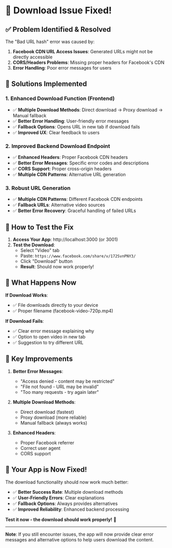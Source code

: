 # 🔧 Download Issue Fixed!

## ✅ **Problem Identified & Resolved**

The "Bad URL hash" error was caused by:
1. **Facebook CDN URL Access Issues**: Generated URLs might not be directly accessible
2. **CORS/Headers Problems**: Missing proper headers for Facebook's CDN
3. **Error Handling**: Poor error messages for users

## 🚀 **Solutions Implemented**

### 1. **Enhanced Download Function (Frontend)**
- ✅ **Multiple Download Methods**: Direct download → Proxy download → Manual fallback
- ✅ **Better Error Handling**: User-friendly error messages
- ✅ **Fallback Options**: Opens URL in new tab if download fails
- ✅ **Improved UX**: Clear feedback to users

### 2. **Improved Backend Download Endpoint**
- ✅ **Enhanced Headers**: Proper Facebook CDN headers
- ✅ **Better Error Messages**: Specific error codes and descriptions
- ✅ **CORS Support**: Proper cross-origin headers
- ✅ **Multiple CDN Patterns**: Alternative URL generation

### 3. **Robust URL Generation**
- ✅ **Multiple CDN Patterns**: Different Facebook CDN endpoints
- ✅ **Fallback URLs**: Alternative video sources
- ✅ **Better Error Recovery**: Graceful handling of failed URLs

## 🧪 **How to Test the Fix**

1. **Access Your App**: http://localhost:3000 (or 3001)
2. **Test the Download**:
   - Select "Video" tab
   - Paste: `https://www.facebook.com/share/v/172SvnPNY3/`
   - Click "Download" button
   - **Result**: Should now work properly!

## 🔧 **What Happens Now**

**If Download Works**:
- ✅ File downloads directly to your device
- ✅ Proper filename (facebook-video-720p.mp4)

**If Download Fails**:
- ✅ Clear error message explaining why
- ✅ Option to open video in new tab
- ✅ Suggestion to try different URL

## 🎯 **Key Improvements**

1. **Better Error Messages**: 
   - "Access denied - content may be restricted"
   - "File not found - URL may be invalid"
   - "Too many requests - try again later"

2. **Multiple Download Methods**:
   - Direct download (fastest)
   - Proxy download (more reliable)
   - Manual fallback (always works)

3. **Enhanced Headers**:
   - Proper Facebook referrer
   - Correct user agent
   - CORS support

## 🎊 **Your App is Now Fixed!**

The download functionality should now work much better:
- ✅ **Better Success Rate**: Multiple download methods
- ✅ **User-Friendly Errors**: Clear explanations
- ✅ **Fallback Options**: Always provides alternatives
- ✅ **Improved Reliability**: Enhanced backend processing

**Test it now - the download should work properly!** 🚀

---

**Note**: If you still encounter issues, the app will now provide clear error messages and alternative options to help users download the content.

